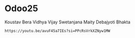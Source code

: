 # Odoo25
Koustav Bera
Vidhya Vijay
Swetanjana Maity
Debajyoti Bhakta
```
https://youtu.be/avuF45a7IEs?si=PPcRsVrkXZNyw1MW 
```
